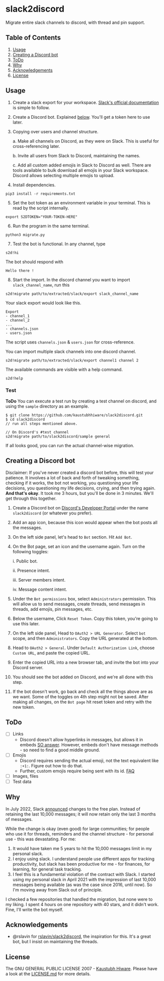 # slack2discord

Migrate entire slack channels to discord, with thread and pin support.

## Table of Contents

1. [Usage](#usage)
2. [Creating a Discord bot](#creating-a-discord-bot)
3. [ToDo](#todo)
4. [Why](#why)
5. [Acknowledgements](#acknowledgements)
6. [License](#license)

## Usage

1. Create a slack export for your workspace. [Slack's official documentation](https://slack.com/help/articles/201658943-Export-your-workspace-data) is simple to follow.
2. Create a Discord bot. Explained [below](#creating-a-discord-bot). You'll get a token here to use later.
3. Copying over users and channel structure.

    a. Make all channels on Discord, as they were on Slack. This is useful for cross-referencing later.

    b. Invite all users from Slack to Discord, maintaining the names.

    c. Add all custom added emojis in Slack to Discord as well. There are tools available to bulk download all emojis in your Slack workspace. Discord allows selecting multiple emojis to upload.

4. Install dependencies.
```
pip3 install -r requirements.txt
```
5. Set the bot token as an environment variable in your terminal. This is read by the script internally.
```
export S2DTOKEN="YOUR-TOKEN-HERE"
```
6. Run the program in the same terminal.
```
python3 migrate.py
```
7. Test the bot is functional. In any channel, type
```
s2d!hi
```

The bot should respond with 
```
Hello there !
```
8. Start the import. In the discord channel you want to import `slack_channel_name`, run this
```
s2d!migrate path/to/extracted/slack/export slack_channel_name
```

Your slack export would look like this.
```
Export
- channel_1
- channel_2
...
- channels.json
- users.json
```
The script uses `channels.json` & `users.json` for cross-reference.

You can import multiple slack channels into one discord channel.
```
s2d!migrate path/to/extracted/slack/export channel1 channel 2
```

The available commands are visible with a help command.
```
s2d!help
```

### Test
**ToDo** You can execute a test run by creating a test channel on discord, and using the `sample` directory as an example.
```
$ git clone https://github.com/kaustubhhiware/slack2discord.git
$ cd slack2discord
// run all steps mentioned above.

// On Discord's #test channel
s2d!migrate path/to/slack2discord/sample general
```

If all looks good, you can run the actual channel-wise migration.


## Creating a Discord bot
Disclaimer: If you've never created a discord bot before, this will test your patience. It involves a lot of back and forth of tweaking something, checking if it works, the bot not working, you questioning your life decisions, you questioning my life decisions, crying, and then trying again. **And that's okay**. It took me 3 hours, but you'll be done in 3 minutes. We'll get through this together.

1. Create a Discord bot on [Discord's Developer Portal](https://discord.com/developers/applications) under the name `slack2discord` (or whatever you prefer).
2. Add an app icon, because this icon would appear when the bot posts all the messages.
3. On the left side panel, let's head to `Bot` section. Hit `Add Bot`.
4. On the Bot page, set an icon and the username again. Turn on the following toggles:

    i. Public bot.

    ii. Presence intent.

    iii. Server members intent.

    iv. Message content intent.

5. Under the `Bot permissions` box, select `Administrators` permission. This will allow us to send messages, create threads, send messages in threads, add emojis, pin messages, etc.
6. Below the username, Click `Reset Token`. Copy this token, you're going to use this later.
7. On the left side panel, Head to `OAuth2 > URL Generator`. Select `bot` scope, and then `Administrators`. Copy the URL generated at the bottom.
8. Head to `OAuth2 > General`. Under `Default Authorization Link`, choose `Custom URL`, and paste the copied URL.
9. Enter the copied URL into a new browser tab, and invite the bot into your Discord server.
10. You should see the bot added on Discord, and we're all done with this step.
11. If the bot doesn't work, go back and check all the things above are as we want. Some of the toggles on 4th step might not be saved. After making all changes, on the `Bot page` hit reset token and retry with the new token.

## ToDo

- [ ] Links
    - Discord doesn't allow hyperlinks in messages, but allows it in embeds [SO answer](https://stackoverflow.com/a/64529788). However, embeds don't have message methods - so need to find a good middle ground.
- [ ] Emojis
    - Discord requires sending the actual emoji, not the text equivalent like `:+1:`. Figure out how to do that.
    - Further, custom emojis require being sent with its id. [FAQ](https://discordpy.readthedocs.io/en/stable/faq.html#how-can-i-add-a-reaction-to-a-message)
- [ ] Images, files
- [ ] Test data

## Why

In July 2022, Slack [announced](https://techcrunch.com/2022/07/18/slack-is-increasing-prices-and-changing-the-way-its-free-plan-works/) changes to the free plan. Instead of retaining the last 10,000 messages; it will now retain only the last 3 months of messages.

While the change is okay (even good) for large communities; for people who use it for threads, reminders and the channel structure - for personal use - this was devastating. For me:

1. It would have taken me 5 years to hit the 10,000 messages limit in my personal slack.
2. I enjoy using slack. I understand people use different apps for tracking productivity, but slack has been productive for me - for finances, for learning, for general task tracking.
3. I feel this is a fundamental violation of the contract with Slack. I started using my personal slack in April 2021 with the impression of last 10,000 messages being available (as was the case since 2016, until now). So I'm moving away from Slack out of principle.

I checked a few repositories that handled the migration, but none were to my liking. I spent 4 hours on one repository with 40 stars, and it didn't work. Fine, I'll write the bot myself.

## Acknowledgements

- @rslavin for [rslavin/slack2discord](https://github.com/rslavin/slack2discord), the inspiration for this. It's a great bot, but I insist on maintaining the threads.

## License

The GNU GENERAL PUBLIC LICENSE 2007 - [Kaustubh Hiware](https://github.com/kaustubhhiware). Please have a look at the [LICENSE.md](LICENSE.md) for more details.